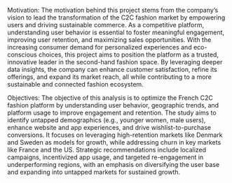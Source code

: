 Motivation: The motivation behind this project stems from the company’s vision to lead the transformation of the C2C fashion market by empowering users and driving sustainable commerce. As a competitive platform, understanding user behavior is essential to foster meaningful engagement, improving user retention, and maximizing sales opportunities. With the increasing consumer demand for personalized experiences and eco-conscious choices, this project aims to position the platform as a trusted, innovative leader in the second-hand fashion space. By leveraging deeper data insights, the company can enhance customer satisfaction, refine its offerings, and expand its market reach, all while contributing to a more sustainable and connected fashion ecosystem.

Objectives: The objective of this analysis is to optimize the French C2C fashion platform by understanding user behavior, geographic trends, and platform usage to improve engagement and retention. The study aims to identify untapped demographics (e.g., younger women, male users), enhance website and app experiences, and drive wishlist-to-purchase conversions. It focuses on leveraging high-retention markets like Denmark and Sweden as models for growth, while addressing churn in key markets like France and the US. Strategic recommendations include localized campaigns, incentivized app usage, and targeted re-engagement in underperforming regions, with an emphasis on diversifying the user base and expanding into untapped markets for sustained growth.
